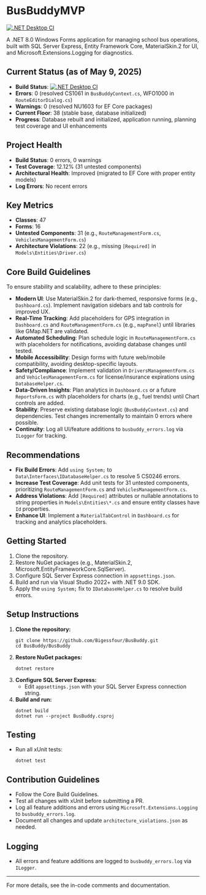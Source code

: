 # BusBuddyMVP

[![.NET Desktop CI](https://github.com/Bigessfour/BusBuddy/actions/workflows/ci.yml/badge.svg)](https://github.com/Bigessfour/BusBuddy/actions/workflows/ci.yml)

A .NET 8.0 Windows Forms application for managing school bus operations, built with SQL Server Express, Entity Framework Core, MaterialSkin.2 for UI, and Microsoft.Extensions.Logging for diagnostics.

## Current Status (as of May 9, 2025)
- **Build Status**: [![.NET Desktop CI](https://github.com/Bigessfour/BusBuddy/actions/workflows/ci.yml/badge.svg)](https://github.com/Bigessfour/BusBuddy/actions/workflows/ci.yml)
- **Errors**: 0 (resolved CS1061 in `BusBuddyContext.cs`, WFO1000 in `RouteEditorDialog.cs`)
- **Warnings**: 0 (resolved NU1603 for EF Core packages)
- **Current Floor**: 38 (stable base, database initialized)
- **Progress**: Database rebuilt and initialized, application running, planning test coverage and UI enhancements

## Project Health
- **Build Status**: 0 errors, 0 warnings
- **Test Coverage**: 12.12% (31 untested components)
- **Architectural Health**: Improved (migrated to EF Core with proper entity models)
- **Log Errors**: No recent errors

## Key Metrics
- **Classes**: 47
- **Forms**: 16
- **Untested Components**: 31 (e.g., `RouteManagementForm.cs`, `VehiclesManagementForm.cs`)
- **Architecture Violations**: 22 (e.g., missing `[Required]` in `Models\Entities\Driver.cs`)

## Core Build Guidelines
To ensure stability and scalability, adhere to these principles:
- **Modern UI**: Use MaterialSkin.2 for dark-themed, responsive forms (e.g., `Dashboard.cs`). Implement navigation sidebars and tab controls for improved UX.
- **Real-Time Tracking**: Add placeholders for GPS integration in `Dashboard.cs` and `RouteManagementForm.cs` (e.g., `mapPanel`) until libraries like GMap.NET are validated.
- **Automated Scheduling**: Plan schedule logic in `RouteManagementForm.cs` with placeholders for notifications, avoiding database changes until tested.
- **Mobile Accessibility**: Design forms with future web/mobile compatibility, avoiding desktop-specific layouts.
- **Safety/Compliance**: Implement validation in `DriversManagementForm.cs` and `VehiclesManagementForm.cs` for license/insurance expirations using `DatabaseHelper.cs`.
- **Data-Driven Insights**: Plan analytics in `Dashboard.cs` or a future `ReportsForm.cs` with placeholders for charts (e.g., fuel trends) until Chart controls are added.
- **Stability**: Preserve existing database logic (`BusBuddyContext.cs`) and dependencies. Test changes incrementally to maintain 0 errors where possible.
- **Continuity**: Log all UI/feature additions to `busbuddy_errors.log` via `ILogger` for tracking.

## Recommendations
- **Fix Build Errors**: Add `using System;` to `Data\Interfaces\IDatabaseHelper.cs` to resolve 5 CS0246 errors.
- **Increase Test Coverage**: Add unit tests for 31 untested components, prioritizing `RouteManagementForm.cs` and `VehiclesManagementForm.cs`.
- **Address Violations**: Add `[Required]` attributes or nullable annotations to string properties in `Models\Entities\*.cs` and ensure entity classes have `Id` properties.
- **Enhance UI**: Implement a `MaterialTabControl` in `Dashboard.cs` for tracking and analytics placeholders.

## Getting Started
1. Clone the repository.
2. Restore NuGet packages (e.g., MaterialSkin.2, Microsoft.EntityFrameworkCore.SqlServer).
3. Configure SQL Server Express connection in `appsettings.json`.
4. Build and run via Visual Studio 2022+ with .NET 9.0 SDK.
5. Apply the `using System;` fix to `IDatabaseHelper.cs` to resolve build errors.

## Setup Instructions
1. **Clone the repository:**
   ```pwsh
   git clone https://github.com/Bigessfour/BusBuddy.git
   cd BusBuddy/BusBuddy
   ```
2. **Restore NuGet packages:**
   ```pwsh
   dotnet restore
   ```
3. **Configure SQL Server Express:**
   - Edit `appsettings.json` with your SQL Server Express connection string.
4. **Build and run:**
   ```pwsh
   dotnet build
   dotnet run --project BusBuddy.csproj
   ```

## Testing
- Run all xUnit tests:
  ```pwsh
  dotnet test
  ```

## Contribution Guidelines
- Follow the Core Build Guidelines.
- Test all changes with xUnit before submitting a PR.
- Log all feature additions and errors using `Microsoft.Extensions.Logging` to `busbuddy_errors.log`.
- Document all changes and update `architecture_violations.json` as needed.

## Logging
- All errors and feature additions are logged to `busbuddy_errors.log` via `ILogger`.

---
For more details, see the in-code comments and documentation.